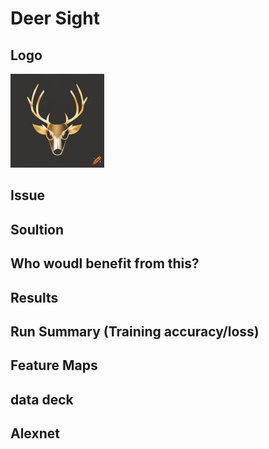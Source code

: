 # Deer Sight
## Logo
<img src="craiyon_154555_A_deer_abstrakt_logo_vector_gold_and_black.png" width=150px height=150px>

## Issue

## Soultion

## Who woudl benefit from this?

## Results

## Run Summary (Training accuracy/loss)

## Feature Maps

## data deck

## Alexnet 




